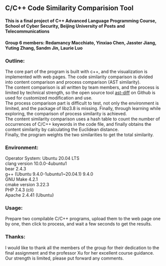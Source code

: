 ## C/C++ Code Similarity Comparision Tool

#### This is a final project of C++ Advanced Language Programming Course, School of Cyber Security, Beijing University of Posts and Telecommunications  
#### Group 6 members: Redamancy Macchiato, Yinxiao Chen, Jasster Jiang, Yuting Zhang, Sandm Jin, Laurie Luo

### Outline:
The core part of the program is built with c++, and the visualization is implemented with web pages.
The code similarity comparison is divided into content comparison and process comparison (AST similarity).   
The content comparison is all written by team members, and the process is limited by technical strength, 
so the open source tool [ast-diff](https://github.com/balayette/ast-diff) on Github is used for customized modification and use.  
The process comparison part is difficult to test, not only the environment is limited, 
and the package of libz3.8 is missing. Finally, through learning while exploring, 
the comparison of process similarity is achieved.   
The content similarity comparison uses a hash table to count the number of occurrences of C/C++ keywords in the code file, 
and finally obtains the content similarity by calculating the Euclidean distance.   
Finally, the program weights the two similarities to get the total similarity.
### Environment:
Operator System: Ubuntu 20.04 LTS  
clang version 10.0.0-4ubuntu1  
bear 2.4.3  
g++ (Ubuntu 9.4.0-1ubuntu1~20.04.1) 9.4.0  
GNU Make 4.2.1  
cmake version 3.22.3  
PHP 7.4.3 (cli)  
Apache 2.4.41 (Ubuntu)  
### Usage:
Prepare two compilable C/C++ programs, upload them to the web page one by one, then click to process, and wait a few seconds to get the results.  
### Thanks:
I would like to thank all the members of the group for their dedication to the final assignment and the professor Xu for her excellent course guidance. Our strength is limited, please put forward any comments.

